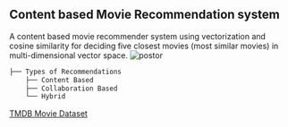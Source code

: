 ## Content based Movie Recommendation system
A content based movie recommender system using vectorization and cosine similarity for deciding five closest movies (most similar movies) in multi-dimensional vector space.
![postor](https://github.com/Abhishek-k-git/content-based-movie-recommendation-system/blob/main/photos/postor.png)

```bash
├── Types of Recommendations
    ├── Content Based
    ├── Collaboration Based
    └── Hybrid
```

[TMDB Movie Dataset](https://www.kaggle.com/datasets/tmdb/tmdb-movie-metadata?select=tmdb_5000_movies.csv)
